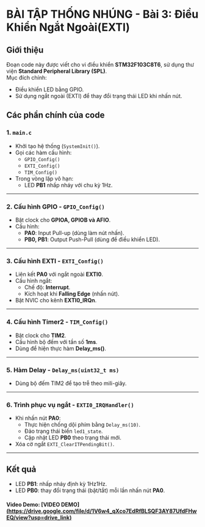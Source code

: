 # BÀI TẬP THỐNG NHÚNG - Bài 3: Điều Khiển Ngắt Ngoài(EXTI)

## Giới thiệu
Đoạn code này được viết cho vi điều khiển **STM32F103C8T6**, sử dụng thư viện **Standard Peripheral Library (SPL)**.  
Mục đích chính:  
- Điều khiển LED bằng GPIO.  
- Sử dụng ngắt ngoài (EXTI) để thay đổi trạng thái LED khi nhấn nút.  

## Các phần chính của code

### 1. `main.c`
- Khởi tạo hệ thống (`SystemInit()`).
- Gọi các hàm cấu hình:  
  - `GPIO_Config()`  
  - `EXTI_Config()`  
  - `TIM_Config()`  
- Trong vòng lặp vô hạn:
  - LED **PB1** nhấp nháy với chu kỳ 1Hz.

---

### 2. Cấu hình GPIO - `GPIO_Config()`
- Bật clock cho **GPIOA, GPIOB và AFIO**.  
- Cấu hình:
  - **PA0**: Input Pull-up (dùng làm nút nhấn).  
  - **PB0, PB1**: Output Push-Pull (dùng để điều khiển LED).  

---

### 3. Cấu hình EXTI - `EXTI_Config()`
- Liên kết **PA0** với ngắt ngoài **EXTI0**.  
- Cấu hình ngắt:  
  - Chế độ: **Interrupt**.  
  - Kích hoạt khi **Falling Edge** (nhấn nút).  
- Bật NVIC cho kênh **EXTI0_IRQn**.

---

### 4. Cấu hình Timer2 - `TIM_Config()`
- Bật clock cho **TIM2**.  
- Cấu hình bộ đếm với tần số **1ms**.  
- Dùng để hiện thực hàm **Delay_ms()**.

---

### 5. Hàm Delay - `Delay_ms(uint32_t ms)`
- Dùng bộ đếm TIM2 để tạo trễ theo mili-giây.

---

### 6. Trình phục vụ ngắt - `EXTI0_IRQHandler()`
- Khi nhấn nút **PA0**:  
  - Thực hiện chống dội phím bằng `Delay_ms(10)`.  
  - Đảo trạng thái biến `led1_state`.  
  - Cập nhật LED **PB0** theo trạng thái mới.  
- Xóa cờ ngắt `EXTI_ClearITPendingBit()`.

---

## Kết quả
- LED **PB1**: nhấp nháy định kỳ 1Hz1Hz.  
- LED **PB0**: thay đổi trạng thái (bật/tắt) mỗi lần nhấn nút **PA0**.
#### Video Demo: [VIDEO DEMO][(https://drive.google.com/file/d/1V6w4_qXco7EdRfBLSQF3AY87UfdFHwEQ/view?usp=drive_link)](https://drive.google.com/file/d/1-7_pgOY7VUMWy8LWws7v-DDeoztX3IjI/view?usp=sharing)
